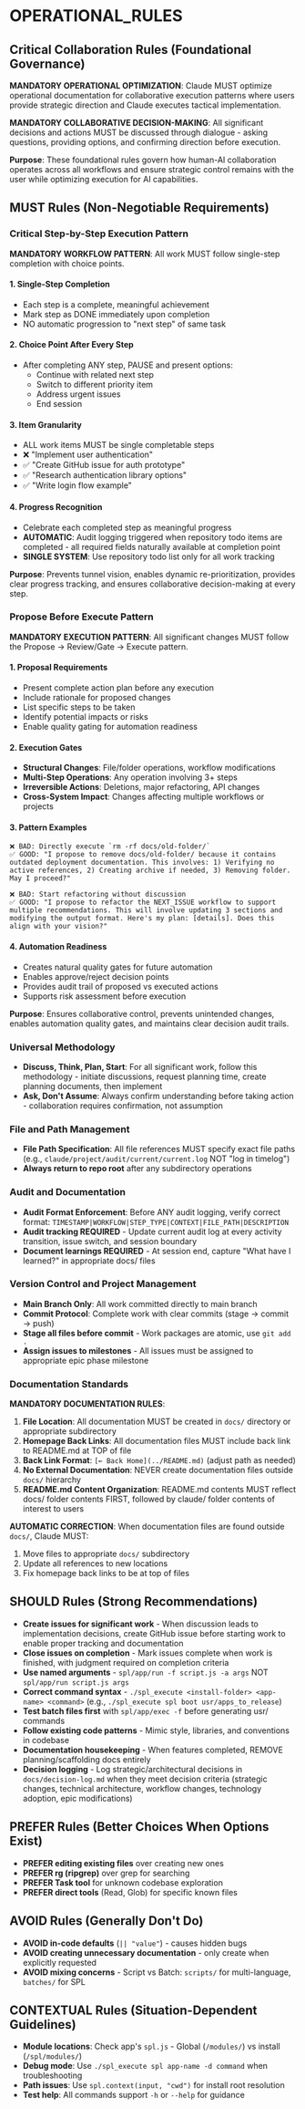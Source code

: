# OPERATIONAL_RULES

## Critical Collaboration Rules (Foundational Governance)

**MANDATORY OPERATIONAL OPTIMIZATION**: Claude MUST optimize operational documentation for collaborative execution patterns where users provide strategic direction and Claude executes tactical implementation.

**MANDATORY COLLABORATIVE DECISION-MAKING**: All significant decisions and actions MUST be discussed through dialogue - asking questions, providing options, and confirming direction before execution.

**Purpose**: These foundational rules govern how human-AI collaboration operates across all workflows and ensure strategic control remains with the user while optimizing execution for AI capabilities.

## MUST Rules (Non-Negotiable Requirements)

### Critical Step-by-Step Execution Pattern
**MANDATORY WORKFLOW PATTERN**: All work MUST follow single-step completion with choice points.

#### 1. Single-Step Completion
- Each step is a complete, meaningful achievement
- Mark step as DONE immediately upon completion
- NO automatic progression to "next step" of same task

#### 2. Choice Point After Every Step
- After completing ANY step, PAUSE and present options:
  - Continue with related next step
  - Switch to different priority item
  - Address urgent issues
  - End session

#### 3. Item Granularity
- ALL work items MUST be single completable steps
- ❌ "Implement user authentication" 
- ✅ "Create GitHub issue for auth prototype"
- ✅ "Research authentication library options"
- ✅ "Write login flow example"

#### 4. Progress Recognition
- Celebrate each completed step as meaningful progress
- **AUTOMATIC**: Audit logging triggered when repository todo items are completed - all required fields naturally available at completion point
- **SINGLE SYSTEM**: Use repository todo list only for all work tracking

**Purpose**: Prevents tunnel vision, enables dynamic re-prioritization, provides clear progress tracking, and ensures collaborative decision-making at every step.

### Propose Before Execute Pattern

**MANDATORY EXECUTION PATTERN**: All significant changes MUST follow the Propose → Review/Gate → Execute pattern.

#### 1. Proposal Requirements
- Present complete action plan before any execution
- Include rationale for proposed changes
- List specific steps to be taken
- Identify potential impacts or risks
- Enable quality gating for automation readiness

#### 2. Execution Gates
- **Structural Changes**: File/folder operations, workflow modifications
- **Multi-Step Operations**: Any operation involving 3+ steps
- **Irreversible Actions**: Deletions, major refactoring, API changes
- **Cross-System Impact**: Changes affecting multiple workflows or projects

#### 3. Pattern Examples
```
❌ BAD: Directly execute `rm -rf docs/old-folder/`
✅ GOOD: "I propose to remove docs/old-folder/ because it contains outdated deployment documentation. This involves: 1) Verifying no active references, 2) Creating archive if needed, 3) Removing folder. May I proceed?"

❌ BAD: Start refactoring without discussion
✅ GOOD: "I propose to refactor the NEXT_ISSUE workflow to support multiple recommendations. This will involve updating 3 sections and modifying the output format. Here's my plan: [details]. Does this align with your vision?"
```

#### 4. Automation Readiness
- Creates natural quality gates for future automation
- Enables approve/reject decision points
- Provides audit trail of proposed vs executed actions
- Supports risk assessment before execution

**Purpose**: Ensures collaborative control, prevents unintended changes, enables automation quality gates, and maintains clear decision audit trails.

### Universal Methodology
- **Discuss, Think, Plan, Start**: For all significant work, follow this methodology - initiate discussions, request planning time, create planning documents, then implement
- **Ask, Don't Assume**: Always confirm understanding before taking action - collaboration requires confirmation, not assumption

### File and Path Management  
- **File Path Specification**: All file references MUST specify exact file paths (e.g., `claude/project/audit/current/current.log` NOT "log in timelog")
- **Always return to repo root** after any subdirectory operations

### Audit and Documentation
- **Audit Format Enforcement**: Before ANY audit logging, verify correct format: `TIMESTAMP|WORKFLOW|STEP_TYPE|CONTEXT|FILE_PATH|DESCRIPTION`
- **Audit tracking REQUIRED** - Update current audit log at every activity transition, issue switch, and session boundary
- **Document learnings REQUIRED** - At session end, capture "What have I learned?" in appropriate docs/ files

### Version Control and Project Management
- **Main Branch Only**: All work committed directly to main branch
- **Commit Protocol**: Complete work with clear commits (stage → commit → push)
- **Stage all files before commit** - Work packages are atomic, use `git add .`
- **Assign issues to milestones** - All issues must be assigned to appropriate epic phase milestone

### Documentation Standards
**MANDATORY DOCUMENTATION RULES**:
1. **File Location**: All documentation MUST be created in `docs/` directory or appropriate subdirectory
2. **Homepage Back Links**: All documentation files MUST include back link to README.md at TOP of file
3. **Back Link Format**: `[← Back Home](../README.md)` (adjust path as needed)
4. **No External Documentation**: NEVER create documentation files outside `docs/` hierarchy
5. **README.md Content Organization**: README.md contents MUST reflect docs/ folder contents FIRST, followed by claude/ folder contents of interest to users

**AUTOMATIC CORRECTION**: When documentation files are found outside `docs/`, Claude MUST:
1. Move files to appropriate `docs/` subdirectory
2. Update all references to new locations
3. Fix homepage back links to be at top of files

## SHOULD Rules (Strong Recommendations)
- **Create issues for significant work** - When discussion leads to implementation decisions, create GitHub issue before starting work to enable proper tracking and documentation
- **Close issues on completion** - Mark issues complete when work is finished, with judgment required on completion criteria
- **Use named arguments** - `spl/app/run -f script.js -a args` NOT `spl/app/run script.js args`
- **Correct command syntax** - `./spl_execute <install-folder> <app-name> <command>` (e.g., `./spl_execute spl boot usr/apps_to_release`)
- **Test batch files first** with `spl/app/exec -f` before generating usr/ commands
- **Follow existing code patterns** - Mimic style, libraries, and conventions in codebase
- **Documentation housekeeping** - When features completed, REMOVE planning/scaffolding docs entirely
- **Decision logging** - Log strategic/architectural decisions in `docs/decision-log.md` when they meet decision criteria (strategic changes, technical architecture, workflow changes, technology adoption, epic modifications)

## PREFER Rules (Better Choices When Options Exist)
- **PREFER editing existing files** over creating new ones
- **PREFER rg (ripgrep)** over grep for searching
- **PREFER Task tool** for unknown codebase exploration
- **PREFER direct tools** (Read, Glob) for specific known files

## AVOID Rules (Generally Don't Do)
- **AVOID in-code defaults** (`|| "value"`) - causes hidden bugs
- **AVOID creating unnecessary documentation** - only create when explicitly requested
- **AVOID mixing concerns** - Script vs Batch: `scripts/` for multi-language, `batches/` for SPL

## CONTEXTUAL Rules (Situation-Dependent Guidelines)
- **Module locations**: Check app's `spl.js` - Global (`/modules/`) vs install (`/spl/modules/`)
- **Debug mode**: Use `./spl_execute spl app-name -d command` when troubleshooting
- **Path issues**: Use `spl.context(input, "cwd")` for install root resolution
- **Test help**: All commands support `-h` or `--help` for guidance